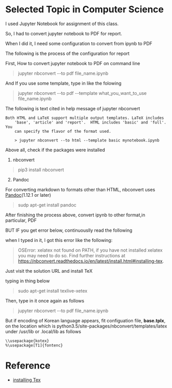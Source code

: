 # Selected Topic in Computer Science


I used Jupyter Notebook for assignment of this class.

So, I had to convert jupyter notebook to PDF for report. 

When I did it, I need some configuration to convert from ipynb to PDF

The following is the process of the configuration for report

First, How to convert jupyter notebook to PDF on command line 

> jupyter nbconvert --to pdf file_name.ipynb

And If you use some template, type in like the folowing 

> jupyter nbconvert --to pdf --template what_you_want_to_use file_name.ipynb


The following is text cited in help message of jupyter nbconvert

```
Both HTML and LaTeX support multiple output templates. LaTeX includes
    'base', 'article' and 'report'.  HTML includes 'basic' and 'full'. You
    can specify the flavor of the format used.
    
    > jupyter nbconvert --to html --template basic mynotebook.ipynb
```

Above all,  check if the packages were installed 

1. nbconvert 

> pip3 install nbconvert 

2. Pandoc

For converting markdown to formats other than HTML, nbconvert uses [Pandoc](http://pandoc.org/)(1.12.1 or later)

> sudp apt-get install pandoc

After finishing the process above, convert ipynb to other format,in particular, PDF

BUT IF you get error below, continuouslly read the following

when I typed in it, I got this error like the following:

> OSError: xelatex not found on PATH, if you have not installed xelatex you may need to do so. Find further instructions at https://nbconvert.readthedocs.io/en/latest/install.html#installing-tex.

Just visit the solution URL and install TeX

typing in thing below

> sudo apt-get install texlive-xetex

Then, type in it once again as follows

> jupyter nbconvert --to pdf file_name.ipynb

But if encoding of Korean language appears, fit configuation file, **base.tplx**, on the location which is python3.5/site-packages/nbconvert/templates/latex under /usr/lib or .local/lib as follows

```
\\usepackage{kotex}
%\usepackage[T1]{fontenc}
```











# Reference 

 - [installing Tex](https://nbconvert.readthedocs.io/en/latest/install.html#installing-tex)
